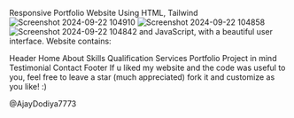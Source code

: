 Responsive Portfolio Website Using HTML, Tailwind![Screenshot 2024-09-22 104910](https://github.com/user-attachments/assets/4fdb7520-d63e-4c33-b809-c7bbdb956f34)
![Screenshot 2024-09-22 104858](https://github.com/user-attachments/assets/93d48be2-b3de-4fa4-b85c-62bc50302025)
![Screenshot 2024-09-22 104842](https://github.com/user-attachments/assets/96141274-9034-4d24-a89a-3fc2a5c23665)
 and JavaScript, with a beautiful user interface. Website contains:

Header Home About Skills Qualification Services Portfolio Project in mind Testimonial Contact Footer If u liked my website and the code was useful to you, feel free to leave a star (much appreciated) fork it and customize as you like! :)

@AjayDodiya7773
